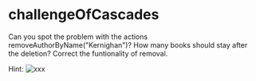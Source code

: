 # challengeOfCascades

Can you spot the problem with the actions removeAuthorByName("Kernighan")?
How many books should stay after the deletion? 
Correct the funtionality of removal.


Hint: 
![xxx](https://user-images.githubusercontent.com/17915422/114863073-922b7c00-9def-11eb-80b1-eb3a442fadc1.jpg)

